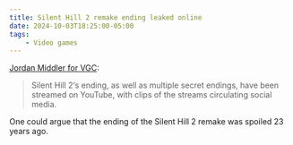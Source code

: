 ```yaml
---
title: Silent Hill 2 remake ending leaked online
date: 2024-10-03T18:25:00-05:00
tags:
    - Video games
---
```

[Jordan Middler for VGC]():

> Silent Hill 2‘s ending, as well as multiple secret endings, have been streamed on YouTube, with clips of the streams circulating social media.

One could argue that the ending of the Silent Hill 2 remake was spoiled 23 years ago.